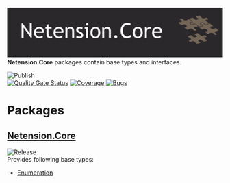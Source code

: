 ![Netension.Core](https://github.com/Netension/core/blob/develop/banner.png)
__Netension.Core__ packages contain base types and interfaces.

![Publish](https://github.com/Netension/core/workflows/Publish/badge.svg)<br/>
[![Quality Gate Status](https://sonarcloud.io/api/project_badges/measure?project=Netension_core&metric=alert_status)](https://sonarcloud.io/dashboard?id=Netension_core)
[![Coverage](https://sonarcloud.io/api/project_badges/measure?project=Netension_core&metric=coverage)](https://sonarcloud.io/dashboard?id=Netension_core)
[![Bugs](https://sonarcloud.io/api/project_badges/measure?project=Netension_core&metric=bugs)](https://sonarcloud.io/dashboard?id=Netension_core)

# Packages
## [Netension.Core](https://www.nuget.org/packages/Netension.Core/)
![Release](https://img.shields.io/nuget/v/Netension.Core?label=Release&style=flat-square)<br/>
Provides following base types:
* [Enumeration](https://github.com/Netension/core/wiki/Netension.Core#enumeration-class)
